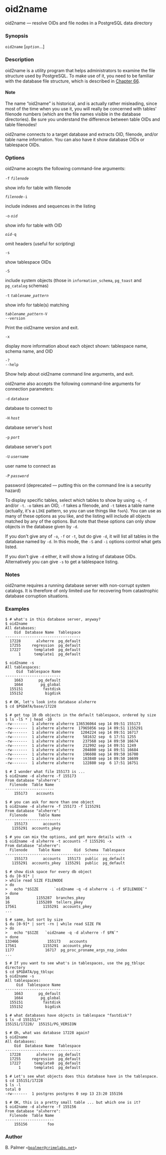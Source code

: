 # oid2name

oid2name — resolve OIDs and file nodes in a PostgreSQL data directory

### Synopsis

`oid2name` \[_`option`_...\]

### Description

oid2name is a utility program that helps administrators to examine the file structure used by PostgreSQL. To make use of it, you need to be familiar with the database file structure, which is described in [Chapter 66](https://www.postgresql.org/docs/10/static/storage.html).

#### Note

The name “oid2name” is historical, and is actually rather misleading, since most of the time when you use it, you will really be concerned with tables' filenode numbers \(which are the file names visible in the database directories\). Be sure you understand the difference between table OIDs and table filenodes!

oid2name connects to a target database and extracts OID, filenode, and/or table name information. You can also have it show database OIDs or tablespace OIDs.

### Options

oid2name accepts the following command-line arguments:

`-f` _`filenode`_

show info for table with filenode 

_`filenode`_`-i`

include indexes and sequences in the listing

`-o` _`oid`_

show info for table with OID 

_`oid`_`-q`

omit headers \(useful for scripting\)

`-s`

show tablespace OIDs

`-S`

include system objects \(those in `information_schema`, `pg_toast` and `pg_catalog` schemas\)

`-t` _`tablename_pattern`_

show info for table\(s\) matching 

_`tablename_pattern`_`-V`  
`--version`

Print the oid2name version and exit.

`-x`

display more information about each object shown: tablespace name, schema name, and OID

`-?`  
`--help`

Show help about oid2name command line arguments, and exit.

oid2name also accepts the following command-line arguments for connection parameters:

`-d` _`database`_

database to connect to

`-H` _`host`_

database server's host

`-p` _`port`_

database server's port

`-U` _`username`_

user name to connect as

`-P` _`password`_

password \(deprecated — putting this on the command line is a security hazard\)

To display specific tables, select which tables to show by using `-o`, `-f` and/or `-t`. `-o` takes an OID, `-f` takes a filenode, and `-t` takes a table name \(actually, it's a `LIKE` pattern, so you can use things like `foo%`\). You can use as many of these options as you like, and the listing will include all objects matched by any of the options. But note that these options can only show objects in the database given by `-d`.

If you don't give any of `-o`, `-f` or `-t`, but do give `-d`, it will list all tables in the database named by `-d`. In this mode, the `-S` and `-i` options control what gets listed.

If you don't give `-d` either, it will show a listing of database OIDs. Alternatively you can give `-s` to get a tablespace listing.

### Notes

oid2name requires a running database server with non-corrupt system catalogs. It is therefore of only limited use for recovering from catastrophic database corruption situations.

### Examples

```text
$ # what's in this database server, anyway?
$ oid2name
All databases:
    Oid  Database Name  Tablespace
----------------------------------
  17228       alvherre  pg_default
  17255     regression  pg_default
  17227      template0  pg_default
      1      template1  pg_default

$ oid2name -s
All tablespaces:
     Oid  Tablespace Name
-------------------------
    1663       pg_default
    1664        pg_global
  155151         fastdisk
  155152          bigdisk

$ # OK, let's look into database alvherre
$ cd $PGDATA/base/17228

$ # get top 10 db objects in the default tablespace, ordered by size
$ ls -lS * | head -10
-rw-------  1 alvherre alvherre 136536064 sep 14 09:51 155173
-rw-------  1 alvherre alvherre  17965056 sep 14 09:51 1155291
-rw-------  1 alvherre alvherre   1204224 sep 14 09:51 16717
-rw-------  1 alvherre alvherre    581632 sep  6 17:51 1255
-rw-------  1 alvherre alvherre    237568 sep 14 09:50 16674
-rw-------  1 alvherre alvherre    212992 sep 14 09:51 1249
-rw-------  1 alvherre alvherre    204800 sep 14 09:51 16684
-rw-------  1 alvherre alvherre    196608 sep 14 09:50 16700
-rw-------  1 alvherre alvherre    163840 sep 14 09:50 16699
-rw-------  1 alvherre alvherre    122880 sep  6 17:51 16751

$ # I wonder what file 155173 is ...
$ oid2name -d alvherre -f 155173
From database "alvherre":
  Filenode  Table Name
----------------------
    155173    accounts

$ # you can ask for more than one object
$ oid2name -d alvherre -f 155173 -f 1155291
From database "alvherre":
  Filenode     Table Name
-------------------------
    155173       accounts
   1155291  accounts_pkey

$ # you can mix the options, and get more details with -x
$ oid2name -d alvherre -t accounts -f 1155291 -x
From database "alvherre":
  Filenode     Table Name      Oid  Schema  Tablespace
------------------------------------------------------
    155173       accounts   155173  public  pg_default
   1155291  accounts_pkey  1155291  public  pg_default

$ # show disk space for every db object
$ du [0-9]* |
> while read SIZE FILENODE
> do
>   echo "$SIZE       `oid2name -q -d alvherre -i -f $FILENODE`"
> done
16            1155287  branches_pkey
16            1155289  tellers_pkey
17561            1155291  accounts_pkey
...

$ # same, but sort by size
$ du [0-9]* | sort -rn | while read SIZE FN
> do
>   echo "$SIZE   `oid2name -q -d alvherre -f $FN`"
> done
133466             155173    accounts
17561            1155291  accounts_pkey
1177              16717  pg_proc_proname_args_nsp_index
...

$ # If you want to see what's in tablespaces, use the pg_tblspc directory
$ cd $PGDATA/pg_tblspc
$ oid2name -s
All tablespaces:
     Oid  Tablespace Name
-------------------------
    1663       pg_default
    1664        pg_global
  155151         fastdisk
  155152          bigdisk

$ # what databases have objects in tablespace "fastdisk"?
$ ls -d 155151/*
155151/17228/  155151/PG_VERSION

$ # Oh, what was database 17228 again?
$ oid2name
All databases:
    Oid  Database Name  Tablespace
----------------------------------
  17228       alvherre  pg_default
  17255     regression  pg_default
  17227      template0  pg_default
      1      template1  pg_default

$ # Let's see what objects does this database have in the tablespace.
$ cd 155151/17228
$ ls -l
total 0
-rw-------  1 postgres postgres 0 sep 13 23:20 155156

$ # OK, this is a pretty small table ... but which one is it?
$ oid2name -d alvherre -f 155156
From database "alvherre":
  Filenode  Table Name
----------------------
    155156         foo
```

### Author

B. Palmer `<`[`bpalmer@crimelabs.net`](mailto:bpalmer@crimelabs.net)`>`

